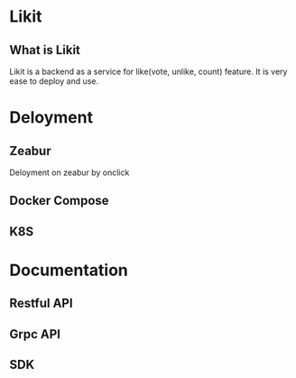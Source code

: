 # Likit

## What is Likit
Likit is a backend as a service for like(vote, unlike, count) feature. It is very ease to deploy and use.

# Deloyment

## Zeabur
Deloyment on zeabur by onclick

## Docker Compose

## K8S

# Documentation

## Restful API

## Grpc API

## SDK